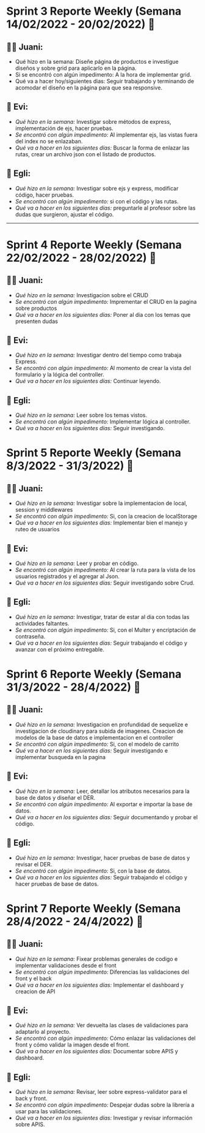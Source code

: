 # Sprint 3 Reporte Weekly (Semana 14/02/2022 - 20/02/2022) 📝

## 🙋‍♂️ Juani:

- Qué hizo en la semana: Diseñe página de productos e investigue diseños y sobre grid para aplicarlo en la página.
- Si se encontró con algún impedimento: A la hora de implementar grid.
- Qué va a hacer hoy/siguientes dias: Seguir trabajando y terminando de acomodar el diseño en la página para que sea responsive.

## 🙋 Evi:

- _Qué hizo en la semana:_ Investigar sobre métodos de express, implementación de ejs, hacer pruebas.
- _Se encontró con algún impedimento:_ Al implementar ejs, las vistas fuera del index no se enlazaban.
- _Qué va a hacer en los siguientes días:_ Buscar la forma de enlazar las rutas, crear un archivo json con el listado de productos.

## 🙋 Egli:

- _Qué hizo en la semana:_ Investigar sobre ejs y express, modificar código, hacer pruebas.
- _Se encontró con algún impedimento:_ si con el código y las rutas.
- _Qué va a hacer en los siguientes días:_ preguntarle al profesor sobre las dudas que surgieron, ajustar el código.

---

# Sprint 4 Reporte Weekly (Semana 22/02/2022 - 28/02/2022) 📝

## 🙋‍♂️ Juani:

- _Qué hizo en la semana:_ Investigacion sobre el CRUD
- _Se encontró con algún impedimento:_ Imprementar el CRUD en la pagina sobre productos
- _Qué va a hacer en los siguientes días:_ Poner al dia con los temas que presenten dudas

## 🙋 Evi:

- _Qué hizo en la semana:_ Investigar dentro del tiempo como trabaja Express.
- _Se encontró con algún impedimento:_ Al momento de crear la vista del formulario y la lógica del controller.
- _Qué va a hacer en los siguientes días:_ Continuar leyendo.

## 🙋 Egli:

- _Qué hizo en la semana:_ Leer sobre los temas vistos.
- _Se encontró con algún impedimento:_ Implementar lógica al controller.
- _Qué va a hacer en los siguientes días:_ Seguir investigando.

# Sprint 5 Reporte Weekly (Semana 8/3/2022 - 31/3/2022) 📝

## 🙋‍♂️ Juani:

- _Qué hizo en la semana:_ Investigar sobre la implementacion de local, session y middlewares
- _Se encontró con algún impedimento:_ Si, con la creacion de localStorage
- _Qué va a hacer en los siguientes días:_ Implementar bien el manejo y ruteo de usuarios

## 🙋 Evi:

- _Qué hizo en la semana:_ Leer y probar en código.
- _Se encontró con algún impedimento:_ Al crear la ruta para la vista de los usuarios registrados y el agregar al Json.
- _Qué va a hacer en los siguientes días:_ Seguir investigando sobre Crud.

## 🙋 Egli:

- _Qué hizo en la semana:_ Investigar, tratar de estar al dia con todas las actividades faltantes.
- _Se encontró con algún impedimento:_ Si, con el Multer y encriptación de contraseña.
- _Qué va a hacer en los siguientes días:_ Seguir trabajando el código y avanzar con el próximo entregable.

# Sprint 6 Reporte Weekly (Semana 31/3/2022 - 28/4/2022) 📝

## 🙋‍♂️ Juani:

- _Qué hizo en la semana:_ Investigacion en profundidad de sequelize e investigacion de cloudinary para subida de imagenes. Creacion de modelos de la base de datos e implementacion en el controller
- _Se encontró con algún impedimento:_ Si, con el modelo de carrito
- _Qué va a hacer en los siguientes días:_ Seguir investigando e implementar busqueda en la pagina

## 🙋 Evi:

- _Qué hizo en la semana:_ Leer, detallar los atributos necesarios para la base de datos y diseñar el DER.
- _Se encontró con algún impedimento:_ Al exportar e importar la base de datos.
- _Qué va a hacer en los siguientes días:_ Seguir documentando y probar el código.

## 🙋 Egli:

- _Qué hizo en la semana:_ Investigar, hacer pruebas de base de datos y revisar el DER.
- _Se encontró con algún impedimento:_ Si, con la base de datos.
- _Qué va a hacer en los siguientes días:_ Seguir trabajando el código y hacer pruebas de base de datos.

# Sprint 7 Reporte Weekly (Semana 28/4/2022 - 24/4/2022) 📝

## 🙋‍♂️ Juani:

- _Qué hizo en la semana:_ Fixear problemas generales de codigo e implementar validaciones desde el front
- _Se encontró con algún impedimento:_ Diferencias las validaciones del front y el back
- _Qué va a hacer en los siguientes días:_ Implementar el dashboard y creacion de API

## 🙋 Evi:

- _Qué hizo en la semana:_ Ver devuelta las clases de validaciones para adaptarlo al proyecto.
- _Se encontró con algún impedimento:_ Cómo enlazar las validaciones del front y cómo validar la imagen desde el front.
- _Qué va a hacer en los siguientes días:_ Documentar sobre APIS y dashboard.

## 🙋 Egli:

- _Qué hizo en la semana:_ Revisar, leer sobre express-validator para el back y front.
- _Se encontró con algún impedimento:_ Despejar dudas sobre la librería a usar para las validaciones.
- _Qué va a hacer en los siguientes días:_ Investigar y revisar información sobre APIS.
